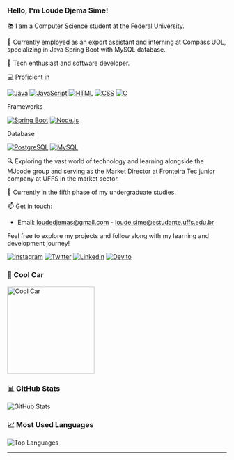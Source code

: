 
### Hello, I'm Loude Djema Sime!

📚 I am a Computer Science student at the Federal University.

👔 Currently employed as an export assistant and interning at Compass UOL, specializing in Java Spring Boot with MySQL database.

🚀 Tech enthusiast and software developer.

💻 Proficient in 

[![Java](https://img.shields.io/badge/Java-007396?style=for-the-badge&logo=java&logoColor=white)](#) 
[![JavaScript](https://img.shields.io/badge/JavaScript-F7DF1E?style=for-the-badge&logo=javascript&logoColor=black)](#) 
[![HTML](https://img.shields.io/badge/HTML5-E34F26?style=for-the-badge&logo=html5&logoColor=white)](#) 
[![CSS](https://img.shields.io/badge/CSS-1572B6?style=for-the-badge&logo=css3&logoColor=white)](#) 
[![C](https://img.shields.io/badge/C-A8B9CC?style=for-the-badge&logo=c&logoColor=black)](#)

Frameworks

[![Spring Boot](https://img.shields.io/badge/Spring_Boot-6DB33F?style=for-the-badge&logo=spring&logoColor=white)](#) 
[![Node.js](https://img.shields.io/badge/Node.js-339933?style=for-the-badge&logo=node.js&logoColor=white)](#)

Database

[![PostgreSQL](https://img.shields.io/badge/PostgreSQL-336791?style=for-the-badge&logo=postgresql&logoColor=white)](#)
[![MySQL](https://img.shields.io/badge/MySQL-4479A1?style=for-the-badge&logo=mysql&logoColor=white)](#) 


🔍 Exploring the vast world of technology and learning alongside the MJcode group and serving as the Market Director at Fronteira Tec junior company at UFFS in the market sector.

📖 Currently in the fifth phase of my undergraduate studies.

📫 Get in touch:

- Email: loudedjemas@gmail.com - loude.sime@estudante.uffs.edu.br

Feel free to explore my projects and follow along with my learning and development journey!

[![Instagram](https://img.shields.io/badge/Instagram-E4405F?style=for-the-badge&logo=instagram&logoColor=white)](https://www.instagram.com/djemalee_)
[![Twitter](https://img.shields.io/badge/Twitter-1DA1F2?style=for-the-badge&logo=twitter&logoColor=white)](https://twitter.com/Djema50852883)
[![LinkedIn](https://img.shields.io/badge/LinkedIn-0077B5?style=for-the-badge&logo=linkedin&logoColor=white)](https://www.linkedin.com/in/loude-djema-sime-a41135207/)
[![Dev.to](https://img.shields.io/badge/dev-E4405F?style=for-the-badge&logo=dev&logoColor=white)](https://dev.to/loude)

### 🎨 Cool Car
<img src="https://image.lexica.art/full_jpg/3be7b645-ec6b-4d8a-b89c-1af25777f367" alt="Cool Car" width="200px">

### 📊 GitHub Stats 
![GitHub Stats](https://github-readme-stats.vercel.app/api?username=loudedje&show_icons=true&theme=dracula)

### 📈 Most Used Languages
![Top Languages](https://github-readme-stats.vercel.app/api/top-langs/?username=loudedje&layout=compact&theme=dracula)

---
